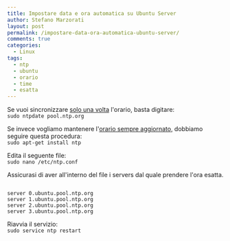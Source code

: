 ```yaml
---
title: Impostare data e ora automatica su Ubuntu Server
author: Stefano Marzorati
layout: post
permalink: /impostare-data-ora-automatica-ubuntu-server/
comments: true
categories:
  - Linux
tags:
  - ntp
  - ubuntu
  - orario
  - time
  - esatta
---
```

Se vuoi sincronizzare <span style="text-decoration: underline;">solo una volta</span> l'orario, basta digitare:   
<code>sudo ntpdate pool.ntp.org</code>

Se invece vogliamo mantenere l'<span style="text-decoration: underline;">orario sempre aggiornato</span>, dobbiamo seguire questa procedura:   
<code>sudo apt-get install ntp</code>

Edita il seguente file:   
<code>sudo nano /etc/ntp.conf</code>

Assicurasi di aver all'interno del file i servers dal quale prendere l'ora esatta.

<pre><code>
server 0.ubuntu.pool.ntp.org
server 1.ubuntu.pool.ntp.org
server 2.ubuntu.pool.ntp.org
server 3.ubuntu.pool.ntp.org
</code></pre>

Riavvia il servizio:   
<code>sudo service ntp restart</code>
